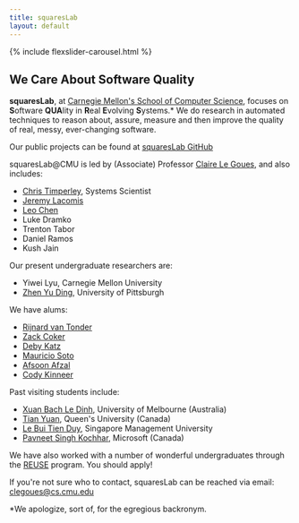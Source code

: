 ```yaml
---
title: squaresLab
layout: default
---
```

{% include flexslider-carousel.html %}

## We Care About Software Quality

**squaresLab**, at [Carnegie Mellon's School of Computer
Science](https://www.cs.cmu.edu/), focuses on **S**oftware **QUA**lity in
**R**eal **E**volving **S**ystems.* We do research in automated techniques to
reason about, assure, measure and then improve the quality of real, messy,
ever-changing software.

Our public projects can be found at [squaresLab
GitHub](https://github.com/squaresLab)

squaresLab@CMU is led by (Associate) Professor [Claire Le
Goues](https://www.clairelegoues.com), and also includes:

*   [Chris Timperley](https://www.christimperley.co.uk), Systems Scientist
*   [Jeremy Lacomis](https://www.cs.cmu.edu/~jlacomis/)
*   [Leo Chen](https://poosomooso.github.io/)
*   Luke Dramko
*   Trenton Tabor
*   Daniel Ramos
*   Kush Jain

Our present undergraduate researchers are:
*   Yiwei Lyu, Carnegie Mellon University
*   [Zhen Yu Ding](https://zhenyuding.com), University of Pittsburgh

We have alums:
*   [Rijnard van Tonder](https://rijnard.com/)
*   [Zack Coker](https://zackc.github.io)
*   [Deby Katz](https://www.cs.cmu.edu/~dskatz/)
*   [Mauricio Soto](https://www.cs.cmu.edu/~msotogon/)
*   [Afsoon Afzal](https://www.cs.cmu.edu/~afsoona)
*   [Cody Kinneer](https://kinneerc.github.io)


Past visiting students include:
* [Xuan Bach Le Dinh](https://xuanbachle.github.io/), University of Melbourne (Australia)
* [Tian Yuan](https://sophiaytian.com/), Queen's University (Canada)
* [Le Bui Tien Duy](https://sites.google.com/site/lebuitienduy), Singapore
  Management University
* [Pavneet Singh Kochhar](https://kochharps.wixsite.com/pavneet), Microsoft (Canada) 

We have also worked with a number of wonderful undergraduates through the [REUSE](https://reuse.cs.cmu.edu) program.  You should apply!

If you're not sure who to contact, squaresLab can be reached via email: clegoues@cs.cmu.edu


*We apologize, sort of, for the egregious backronym.

